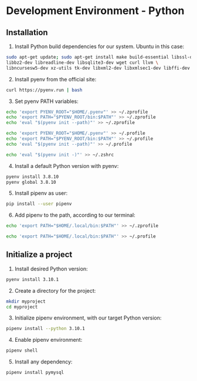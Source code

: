 # Development Environment - Python

## Installation
1. Install Python build dependencies for our system. Ubuntu in this case:
```bash
sudo apt-get update; sudo apt-get install make build-essential libssl-dev zlib1g-dev \
libbz2-dev libreadline-dev libsqlite3-dev wget curl llvm \
libncursesw5-dev xz-utils tk-dev libxml2-dev libxmlsec1-dev libffi-dev liblzma-dev
```

2. Install pyenv from the official site:
```bash
curl https://pyenv.run | bash
```

3. Set pyenv PATH variables:
```bash
echo 'export PYENV_ROOT="$HOME/.pyenv"' >> ~/.zprofile
echo 'export PATH="$PYENV_ROOT/bin:$PATH"' >> ~/.zprofile
echo 'eval "$(pyenv init --path)"' >> ~/.zprofile

echo 'export PYENV_ROOT="$HOME/.pyenv"' >> ~/.profile
echo 'export PATH="$PYENV_ROOT/bin:$PATH"' >> ~/.profile
echo 'eval "$(pyenv init --path)"' >> ~/.profile

echo 'eval "$(pyenv init -)"' >> ~/.zshrc
```

4. Install a default Python version with pyenv:
```bash
pyenv install 3.8.10
pyenv global 3.8.10
```

5. Install pipenv as user:
```bash
pip install --user pipenv
```

6. Add pipenv to the path, according to our terminal:
```bash
echo 'export PATH="$HOME/.local/bin:$PATH"' >> ~/.zprofile

echo 'export PATH="$HOME/.local/bin:$PATH"' >> ~/.profile
```

## Initialize a project
1. Install desired Python version:
```bash
pyenv install 3.10.1
```

2. Create a directory for the project:
```bash
mkdir myproject
cd myproject
```

3. Initialize pipenv environment, with our target Python version:
```bash
pipenv install --python 3.10.1
```

4. Enable pipenv environment:
```bash
pipenv shell
```

5. Install any dependency:
```bash
pipenv install pymysql
```
